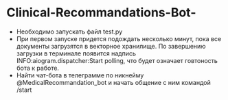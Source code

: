 # Clinical-Recommandations-Bot-

- Необходимо запускать файл test.py 
- При первом запуске придется подождать несколько минут, пока все документы загрузятся в векторное хранилище. По завершению загрузки в терминале появится надпись INFO:aiogram.dispatcher:Start polling, что будет означает говтоность бота к работе. 
- Найти чат-бота в телеграмме по никнейму @MedicalRecommandation_bot и начать общение с ним командой /start
